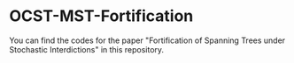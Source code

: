 # OCST-MST-Fortification

You can find the codes for the paper "Fortification of Spanning Trees under Stochastic Interdictions" in this repository.
